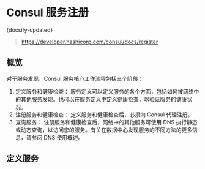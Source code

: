 # Consul 服务注册
{docsify-updated}

> https://developer.hashicorp.com/consul/docs/register

## 概览
对于服务发现，Consul 服务核心工作流程包括三个阶段：
1. 定义服务和健康检查： 服务定义可以定义服务的各个方面，包括如何被网络中的其他服务发现。也可以在服务定义中定义健康检查，以验证服务的健康状况。
2. 注册服务和健康检查： 定义服务和健康检查后，必须向 Consul 代理注册。
3. 查询服务： 注册服务和健康检查后，网络中的其他服务可使用 DNS 执行静态或动态查询，以访问您的服务。有关在数据中心发现服务的不同方法的更多信息，请参阅 DNS 使用概述。

## 定义服务
